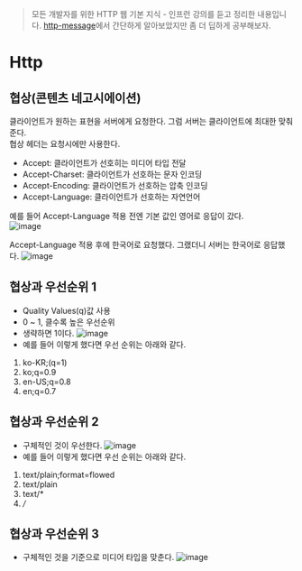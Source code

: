 > 모든 개발자를 위한 HTTP 웹 기본 지식 - 인프런 강의를 듣고 정리한 내용입니다.
[http-message](WEB/HTTP/http-message.md)에서 간단하게 알아보았지만 좀 더 딥하게 공부해보자.

# Http
## 협상(콘텐츠 네고시에이션)
클라이언트가 원하는 표현을 서버에게 요청한다. 그럼 서버는 클라이언트에 최대한 맞춰준다.</br>
협상 헤더는 요청시에만 사용한다.</br>

- Accept: 클라이언트가 선호히는 미디어 타입 전달
- Accept-Charset: 클라이언트가 선호하는 문자 인코딩
- Accept-Encoding: 클라이언트가 선호하는 압축 인코딩
- Accept-Language: 클라이언트가 선호하는 자연언어

예를 들어 Accept-Language 적용 전엔 기본 값인 영어로 응답이 갔다.</br>
![image](https://github.com/soyeong125/TIL/assets/57309311/cdf2e1ac-2f24-48b1-a617-cb321aef0aa0)
</br>

Accept-Language 적용 후에 한국어로 요청했다. 그랬더니 서버는 한국어로 응답했다.
![image](https://github.com/soyeong125/TIL/assets/57309311/1ffc2c4b-685b-4521-b779-be87dd9e28fe)
</br>

## 협상과 우선순위 1
- Quality Values(q)값 사용
- 0 ~ 1, 클수록 높은 우선순위
- 생략하면 1이다.
![image](https://github.com/soyeong125/TIL/assets/57309311/9275f06d-b7c6-46dc-b18b-1ea2db5cc67a)
- 예를 들어 이렇게 했다면 우선 순위는 아래와 같다.
1. ko-KR;(q=1)
2. ko;q=0.9
3. en-US;q=0.8
4. en;q=0.7

## 협상과 우선순위 2 
- 구체적인 것이 우선한다.
![image](https://github.com/soyeong125/TIL/assets/57309311/7e06ea24-5618-4b97-ac7f-2a7362438e78)
- 예를 들어 이렇게 했다면 우선 순위는 아래와 같다.
1. text/plain;format=flowed
2. text/plain
3. text/*
4. */*

## 협상과 우선순위 3
- 구체적인 것을 기준으로 미디어 타입을 맞춘다.
![image](https://github.com/soyeong125/TIL/assets/57309311/53ba2788-ad1c-4c30-a00f-82e4226ded27)








